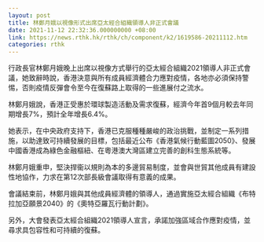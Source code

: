 ```yaml
---
layout: post
title: 林鄭月娥以視像形式出席亞太經合組織領導人非正式會議
date: 2021-11-12 22:32:36.000000000 +08:00
link: https://news.rthk.hk/rthk/ch/component/k2/1619586-20211112.htm
categories: rthk
---
```


行政長官林鄭月娥晚上出席以視像方式舉行的亞太經合組織2021領導人非正式會議，她致辭時說，香港決意與所有成員經濟體合力應對疫情，各地亦必須保持警惕，否則疫情反彈會令至今在復蘇路上取得的一些進展付之流水。

林鄭月娥說，香港正受惠於環球製造活動及需求復蘇，經濟今年首9個月較去年同期增長7%，預計全年增長6.4%。

她表示，在中央政府支持下，香港已克服種種嚴峻的政治挑戰，並制定一系列措施，以助達致可持續發展的目標，包括最近公布《香港氣候行動藍圖2050》、發展中國香港成為綠色金融樞紐、在粵港澳大灣區建立完善的創科生態系統等。

林鄭月娥重申，堅決捍衞以規則為本的多邊貿易制度，並會與世貿其他成員有建設性地協作，力求在第12次部長級會議取得有意義的成果。

會議結束前，林鄭月娥與其他成員經濟體的領導人，通過實施亞太經合組織《布特拉加亞願景2040》的《奧特亞羅瓦行動計劃》。

另外，大會發表亞太經合組織2021領導人宣言，承諾加強區域合作應對疫情，並尋求具包容性和可持續的復蘇。
